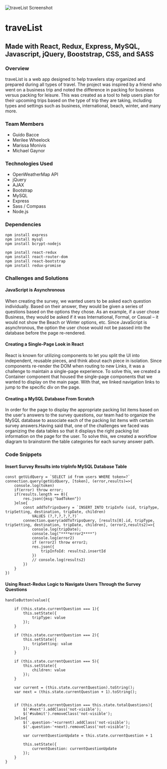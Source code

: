 ![traveList Screenshot](./public/images/travelist.png?raw=true "traveList Homepage")

# traveList
## Made with React, Redux, Express, MySQL, Javascript, jQuery, Booststrap, CSS, and SASS

### Overview
traveList is a web app designed to help travelers stay organized and prepared during all types of travel. The project was inspired by a friend who went on a business trip and noted the difference in packing for business versus packing for leisure. This was created as a tool to help users plan for their upcoming trips based on the type of trip they are taking, including types and settings such as business, international, beach, winter, and many more.

### Team Members
* Guido Bacce
* Merilee Wheelock
* Marissa Monivis
* Michael Gaynor

### Technologies Used
* OpenWeatherMap API
* jQuery
* AJAX
* Bootstrap
* MySQL
* Express
* Sass / Compass
* Node.js

### Dependencies
```
npm install express
npm install mysql
npm install bcrypt-nodejs

npm install react-redux
npm install react-router-dom
npm install react-bootstrap
npm install redux-promise
```

### Challenges and Solutions
#### JavaScript is Asynchronous
When creating the survey, we wanted users to be asked each question individually. Based on their answer, they would be given a series of questions based on the options they chose. As an example, if a user chose Business, they would be asked if it was International, Formal, or Casual – it would not show the Beach or Winter options, etc. Since JavaScript is asynchronous, the option the user chose would not be passed into the database before the page re-rendered.
#### Creating a Single-Page Look in React
React is known for utilizing components to let you split the UI into independent, reusable pieces, and think about each piece in isolation. Since components re-render the DOM when routing to new Links, it was a challenge to maintain a single-page experience. To solve this, we created a Container component that housed the single-page components that we wanted to display on the main page. With that, we linked navigation links to jump to the specific div on the page.
#### Creating a MySQL Database From Scratch
In order for the page to display the appropriate packing list items based on the user's answers to the survey questions, our team had to organize the MySQL database to associate each of the packing list items with certain survey answers.Having said that, one of the challenges we faced was organizing the data tables so that it displays the right packing list information on the page for the user. To solve this, we created a workflow diagram to brainstorm the table categories for each survey answer path.

### Code Snippets
#### Insert Survey Results into tripInfo MySQL Database Table
```
const getUidQuery = `SELECT id from users WHERE token=?`
connection.query(getUidQuery, [token], (error,results)=>{
    console.log(token)
    if(error) throw error;
    if(results.length == 0){
        res.json({msg:"badToken"})
    }else{
        const addToTripsQuery = `INSERT INTO tripInfo (uid, tripType, tripSetting, destination, tripDate, children)
            VALUES (?,?,?,?,?,?)`
        connection.query(addToTripsQuery, [results[0].id, tripType, tripSetting, destination, tripDate, children], (error2,results2)=>{
            console.log(tripDate);
            console.log("****error2****")
            console.log(error2)
            if (error2) throw error2;
            res.json({
                tripInfoId: results2.insertId
            })
            // console.log(results2)
        })
    }
})
```
#### Using React-Redux Logic to Navigate Users Through the Survey Questions
```
handleButton(value){

    if (this.state.currentQuestion === 1){
        this.setState({
            tripType: value
        });
    }

    if (this.state.currentQuestion === 2){
        this.setState({
            tripSetting: value
        });
    }

    if (this.state.currentQuestion === 5){
        this.setState({
            children: value
        });
    }

    var current = (this.state.currentQuestion).toString();
    var next = (this.state.currentQuestion + 1).toString();


    if (this.state.currentQuestion === this.state.totalQuestions){
        $('#next').addClass('not-visible');
        $('#submit').removeClass('not-visible');
    }else{   
        $('.question-'+current).addClass('not-visible');
        $('.question-'+next).removeClass('not-visible');
     
        var currentQuestionUpdate = this.state.currentQuestion + 1

        this.setState({
            currentQuestion: currentQuestionUpdate
        });        
    }
}
```

<!-- ### Screenshots
#### Homepage
![Homepage](/public/images/homepage.png)
#### Route Search
![Route Search](/public/images/route-search.png)
#### Log In Modal
![Log In Modal](/public/images/login-modal.png)
#### Register Modal
![Register Modal](/public/images/register-modal.png)
#### User Profile Page
![User Profile Page](/public/images/profile-page.png) -->